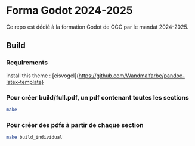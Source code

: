 
# Forma Godot 2024-2025

Ce repo est dédié à la formation Godot de GCC par le mandat 2024-2025.

## Build

### Requirements

install this theme : [eisvogel]{https://github.com/Wandmalfarbe/pandoc-latex-template}

### Pour créer build/full.pdf, un pdf contenant toutes les sections

```sh
make
```

### Pour créer des pdfs à partir de chaque section

```sh
make build_individual
```


